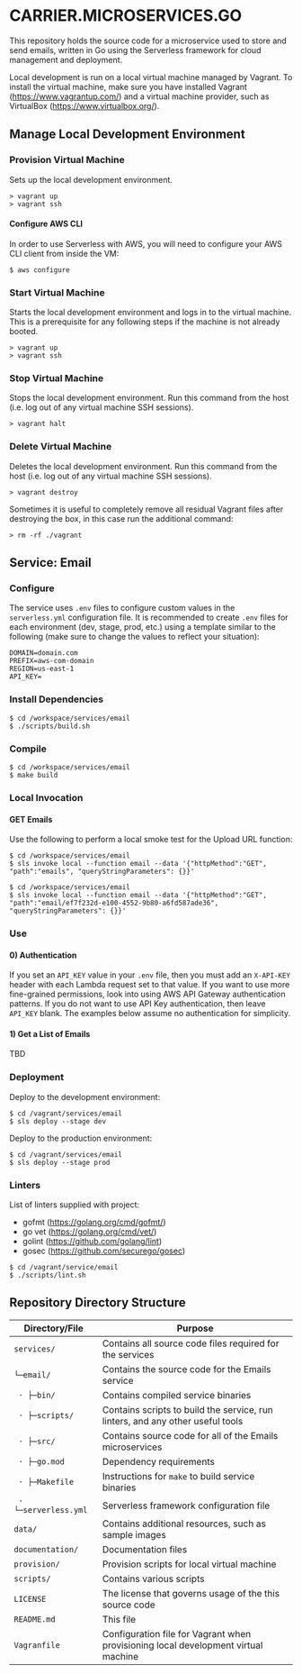 # CARRIER.MICROSERVICES.GO

This repository holds the source code for a microservice used to store and send emails, written in Go using the Serverless framework for cloud management and deployment.

Local development is run on a local virtual machine managed by Vagrant. To install the virtual machine, make sure you have installed Vagrant (https://www.vagrantup.com/) and a virtual machine provider, such as VirtualBox (https://www.virtualbox.org/).

## Manage Local Development Environment

### Provision Virtual Machine

Sets up the local development environment.

```ssh
> vagrant up
> vagrant ssh
```

#### Configure AWS CLI

In order to use Serverless with AWS, you will need to configure your AWS CLI client from inside the VM:

```ssh
$ aws configure
```

### Start Virtual Machine

Starts the local development environment and logs in to the virtual machine. This is a prerequisite for any following steps if the machine is not already booted.

```ssh
> vagrant up
> vagrant ssh
```

### Stop Virtual Machine

Stops the local development environment. Run this command from the host (i.e. log out of any virtual machine SSH sessions).

```ssh
> vagrant halt
```

### Delete Virtual Machine

Deletes the local development environment. Run this command from the host (i.e. log out of any virtual machine SSH sessions).

```ssh
> vagrant destroy
```

Sometimes it is useful to completely remove all residual Vagrant files after destroying the box, in this case run the additional command:

```ssh
> rm -rf ./vagrant
```

## Service: Email

### Configure

The service uses `.env` files to configure custom values in the `serverless.yml` configuration file. It is recommended to create `.env` files for each environment (dev, stage, prod, etc.) using a template similar to the following (make sure to change the values to reflect your situation):

```
DOMAIN=domain.com
PREFIX=aws-com-domain
REGION=us-east-1
API_KEY=
```

### Install Dependencies

```ssh
$ cd /workspace/services/email
$ ./scripts/build.sh
```

### Compile

```ssh
$ cd /workspace/services/email
$ make build
```

### Local Invocation

#### GET Emails

Use the following to perform a local smoke test for the Upload URL function:

```ssh
$ cd /workspace/services/email
$ sls invoke local --function email --data '{"httpMethod":"GET", "path":"emails", "queryStringParameters": {}}'
```

```ssh
$ cd /workspace/services/email
$ sls invoke local --function email --data '{"httpMethod":"GET", "path":"email/ef7f232d-e100-4552-9b80-a6fd587ade36", "queryStringParameters": {}}'
```

### Use

#### 0) Authentication

If you set an `API_KEY` value in your `.env` file, then you must add an `X-API-KEY` header with each Lambda request set to that value. If you want to use more fine-grained permissions, look into using AWS API Gateway authentication patterns. If you do not want to use API Key authentication, then leave `API_KEY` blank. The examples below assume no authentication for simplicity.

#### 1) Get a List of Emails

TBD


### Deployment

Deploy to the development environment:

```ssh
$ cd /vagrant/services/email
$ sls deploy --stage dev
```

Deploy to the production environment:

```ssh
$ cd /vagrant/services/email
$ sls deploy --stage prod
```

### Linters

List of linters supplied with project:

* gofmt (https://golang.org/cmd/gofmt/)
* go vet (https://golang.org/cmd/vet/)
* golint (https://github.com/golang/lint)
* gosec (https://github.com/securego/gosec)

```ssh
$ cd /vagrant/service/email
$ ./scripts/lint.sh
```

## Repository Directory Structure

| Directory/File                | Purpose                                                                            |
| ----------------------------- | ---------------------------------------------------------------------------------- |
| `services/`                   | Contains all source code files required for the services                           |
| `└─email/`                    | Contains the source code for the Emails service                                    |
| ` · ├─bin/`                   | Contains compiled service binaries                                                 |
| ` · ├─scripts/`               | Contains scripts to build the service, run linters, and any other useful tools     |
| ` · ├─src/`                   | Contains source code for all of the Emails microservices                           |
| ` · ├─go.mod`                 | Dependency requirements                                                            |
| ` · ├─Makefile`               | Instructions for `make` to build service binaries                                  |
| ` · └─serverless.yml`         | Serverless framework configuration file                                            |
| `data/`                       | Contains additional resources, such as sample images                               |
| `documentation/`              | Documentation files                                                                |
| `provision/`                  | Provision scripts for local virtual machine                                        |
| `scripts/`                    | Contains various scripts                                                           |
| `LICENSE`                     | The license that governs usage of the this source code                             |
| `README.md`                   | This file                                                                          |
| `Vagranfile`                  | Configuration file for Vagrant when provisioning local development virtual machine |

